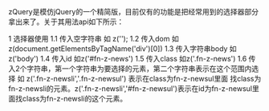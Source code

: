 zQuery是模仿jQuery的一个精简版，目前仅有的功能是把经常用到的选择器部分拿出来了。关于其用法api如下所示：

1 选择器使用
  1.1 传入空字符串 如 z('');
  1.2 传入dom 如 z(document.getElementsByTagName('div')[0])
  1.3 传入字符串body 如z('body')
  1.4 传入id 如z('#fn-z-news')
  1.5 传入class 如z('.fn-z-news')
  1.6 传入2个字符串，第一个字符串为要选择的元素，第二个字符串表示在这个范围内选择 如 z('.fn-z-newsli','.fn-z-newsul') 表示在class为fn-z-newsul里面       找class为fn-z-newsli的元素。z('.fn-z-newsli','#fn-z-newsul')表示在id为fn-z-newsul里面找class为fn-z-newsli的这个元素。
